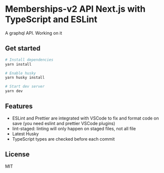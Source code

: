 # Memberships-v2 API Next.js with TypeScript and ESLint

A graphql API. Working on it

## Get started

```sh
# Install dependencies
yarn install

# Enable husky
yarn husky install

# Start dev server
yarn dev
```

## Features

- ESLint and Prettier are integrated with VSCode to fix and format code on save (you need eslint and prettier VSCode plugins)
- lint-staged: linting will only happen on staged files, not all file
- Latest Husky
- TypeScript types are checked before each commit

## License

MIT
